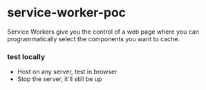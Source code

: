# service-worker-poc

Service Workers give you the control of a web page where you can programmatically select the components you want to cache.

### test locally

- Host on any server, test in browser 
- Stop the server, it'll still be up
